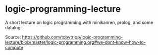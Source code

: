 logic-programming-lecture
=========================

A short lecture on logic programming with minikanren, prolog, and some datalog.

Source: https://github.com/tobytripp/logic-programming-lecture/blob/master/logic-programming.org#we-dont-know-how-to-compute
